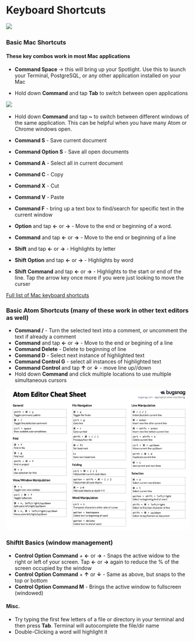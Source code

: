 # Keyboard Shortcuts

<img src="http://i.stack.imgur.com/bi2gw.jpg" width="800px">

### Basic Mac Shortcuts



#### These key combos work in most Mac applications

- **Command  Space** → this will bring up your Spotlight.
Use this to launch your Terminal, PostgreSQL, or any other application installed on your Mac

- Hold down **Command** and tap **Tab** to switch between open applications

<img src="https://cdn-images-1.medium.com/max/800/1*S012lqgtqZpI75W24GOL0w.jpeg" width="300px"/>

- Hold down **Command** and tap **~** to switch between different windows of the same application. This can be helpful when you have many Atom or Chrome windows open.


- **Command  S**  -  Save current document
- **Command  Option  S** -  Save all open documents
- **Command  A**  -  Select all in current document
- **Command  C**  -  Copy
- **Command  X**  - Cut
- **Command  V**  - Paste
- **Command  F**  - bring up a text box to find/search for specific text in the current window


- **Option** and tap  **←** or **→**  -  Move to the end or beginning of a word.
- **Command** and tap  **←** or **→**  -  Move to the end or beginning of a line
- **Shift** and tap **←** or **→**  - Highlights by letter
- **Shift Option** and tap **←** or **→**  - Highlights by word
- **Shift Command** and tap **←** or **→**  - Highlights to the start or end of the line.  Tap the arrow key once more if you were just looking to move the curser

<a href="https://support.apple.com/en-us/HT201236">Full list of Mac keyboard shortcuts</a>

### Basic Atom Shortcuts (many of these work in other text editors as well)


- **Command /** -  Turn the selected text into a comment, or uncomment the text if already a comment
- **Command** and tap  **←** or **→**  -  Move to the end or begining of a line
- **Command  Delete** -  Delete to beginning of line
- **Command  D**  -  Select next instance of highlighted text
- **Command  Control  G**  -  select all instances of highlighted text
- **Command  Control** and tap **↑** or **↓** -  move line up//down
- Hold down **Command** and click multiple locations to use multiple simultaneous cursors


**<a href="http://d2wy8f7a9ursnm.cloudfront.net/atom-editor-cheat-sheet.pdf"><img src="atom-shortcuts.png"></a>**

### ShiftIt Basics (window management)

- **Control  Option  Command** + **←** or **→**  - Snaps the active widow to the right or left of your screen.  Tap **←** or **→** again to reduce the % of the screen occupied by the window
- **Control  Option  Command** + **↑** or **↓**  - Same as above, but snaps to the top or bottom
- **Control  Option  Command  M**  -  Brings the active window to fullscreen (windowed)


#### Misc.

- Try typing the first few letters of a file or directory in your terminal and then press **Tab**.  Terminal will autocomplete the file/dir name
- Double-Clicking a word will highlight it
